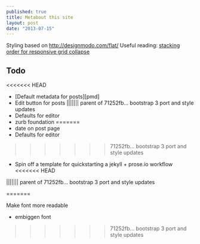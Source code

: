 ```yaml
---
published: true
title: Metabout this site
layout: post
date: "2013-07-15"
---
```


Styling based on http://designmodo.com/flat/
Useful reading: [stacking order for responsive grid collapse][gco]

[gco]:http://stackoverflow.com/questions/12226859/is-it-possible-to-choose-the-stacking-order-of-spans

## Todo

<<<<<<< HEAD
- [Default metadata for posts][pmd]
- Edit button for posts
||||||| parent of 71252fb... bootstrap 3 port and style updates
- Defaults for editor
- zurb foundation
=======
- date on post page
- Defaults for editor
>>>>>>> 71252fb... bootstrap 3 port and style updates
- Spin off a template for quickstarting a jekyll + prose.io workflow
<<<<<<< HEAD

[pdm]: https://github.com/prose/prose/wiki/Prose-Configuration#wiki-metadata
||||||| parent of 71252fb... bootstrap 3 port and style updates
 
=======

Make font more readable
- embiggen font

 
>>>>>>> 71252fb... bootstrap 3 port and style updates
